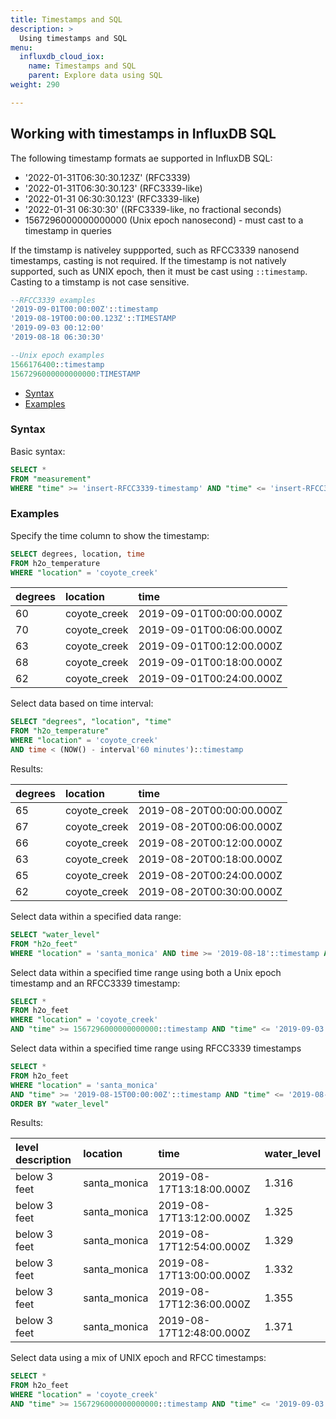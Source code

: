 ```yaml
---
title: Timestamps and SQL
description: >
  Using timestamps and SQL
menu:
  influxdb_cloud_iox:
    name: Timestamps and SQL
    parent: Explore data using SQL
weight: 290

---
```


## Working with timestamps in InfluxDB SQL

The following timestamp formats ae supported in InfluxDB SQL:

 - '2022-01-31T06:30:30.123Z' (RFC3339) 
 - '2022-01-31T06:30:30.123' (RFC3339-like)
 - '2022-01-31 06:30:30.123' (RFC3339-like)
 - '2022-01-31 06:30:30' ((RFC3339-like, no fractional seconds) 
 - 1567296000000000000 (Unix epoch nanosecond) - must cast to a timestamp in queries

If the timstamp is nativeley suppported, such as RFCC3339 nanosend timestamps, casting is not required. If the timestamp is not natively supported, such as UNIX epoch, then it must be cast using `::timestamp`. Casting to a timstamp is not case sensitive.  

```sql
--RFCC3339 examples
'2019-09-01T00:00:00Z'::timestamp
'2019-08-19T00:00:00.123Z'::TIMESTAMP
'2019-09-03 00:12:00'
'2019-08-18 06:30:30'

--Unix epoch examples
1566176400::timestamp
1567296000000000000:TIMESTAMP
```
 
- [Syntax](#syntax)
- [Examples](#examples)

### Syntax

Basic syntax:

```sql
SELECT * 
FROM "measurement" 
WHERE "time" >= 'insert-RFCC3339-timestamp' AND "time" <= 'insert-RFCC3339-timestamp'
```

### Examples

Specify the time column to show the timestamp:

```sql
SELECT degrees, location, time
FROM h2o_temperature
WHERE "location" = 'coyote_creek'
```
| degrees | location     | time                     |
| :------ | :----------- | :----------------------- |
| 60      | coyote_creek | 2019-09-01T00:00:00.000Z |
| 70      | coyote_creek | 2019-09-01T00:06:00.000Z |
| 63      | coyote_creek | 2019-09-01T00:12:00.000Z |
| 68      | coyote_creek | 2019-09-01T00:18:00.000Z |
| 62      | coyote_creek | 2019-09-01T00:24:00.000Z |

Select data based on time interval:

```sql
SELECT "degrees", "location", "time"
FROM "h2o_temperature"
WHERE "location" = 'coyote_creek'
AND time < (NOW() - interval'60 minutes')::timestamp
```
Results:

| degrees | location     | time                     |
| :------ | :----------- | :----------------------- |
| 65      | coyote_creek | 2019-08-20T00:00:00.000Z |
| 67      | coyote_creek | 2019-08-20T00:06:00.000Z |
| 66      | coyote_creek | 2019-08-20T00:12:00.000Z |
| 63      | coyote_creek | 2019-08-20T00:18:00.000Z |
| 65      | coyote_creek | 2019-08-20T00:24:00.000Z |
| 62      | coyote_creek | 2019-08-20T00:30:00.000Z |

Select data within a specified data range:

```sql
SELECT "water_level" 
FROM "h2o_feet" 
WHERE "location" = 'santa_monica' AND time >= '2019-08-18'::timestamp AND time <= '2019-08-18 00:12:00'::timestamp
```

Select data within a specified time range using both a Unix epoch timestamp and an RFCC3339 timestamp:

```sql
SELECT *
FROM h2o_feet 
WHERE "location" = 'coyote_creek'
AND "time" >= 1567296000000000000::timestamp AND "time" <= '2019-09-03 00:12:00'::timestamp 
```

Select data within a specified time range using RFCC3339 timestamps

```sql
SELECT *
FROM h2o_feet 
WHERE "location" = 'santa_monica'
AND "time" >= '2019-08-15T00:00:00Z'::timestamp AND "time" <= '2019-08-19T00:00:00Z'::timestamp 
ORDER BY "water_level"
```
Results:

| level description | location     | time                     | water_level |
| :---------------- | :----------- | :----------------------- | :---------- |
| below 3 feet      | santa_monica | 2019-08-17T13:18:00.000Z | 1.316       |
| below 3 feet      | santa_monica | 2019-08-17T13:12:00.000Z | 1.325       |
| below 3 feet      | santa_monica | 2019-08-17T12:54:00.000Z | 1.329       |
| below 3 feet      | santa_monica | 2019-08-17T13:00:00.000Z | 1.332       |
| below 3 feet      | santa_monica | 2019-08-17T12:36:00.000Z | 1.355       |
| below 3 feet      | santa_monica | 2019-08-17T12:48:00.000Z | 1.371       |

Select data using a mix of UNIX epoch and RFCC timestamps:

```sql
SELECT *
FROM h2o_feet 
WHERE "location" = 'coyote_creek'
AND "time" >= 1567296000000000000::timestamp AND "time" <= '2019-09-03 00:12:00'
```